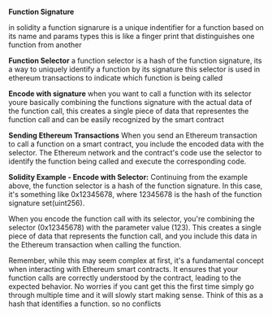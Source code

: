 **Function Signature**

in solidity a function signarure is a unique indentifier for a function  based on its name and params types this is like a finger print that distinguishes one function from another 


**Function Selector**
a function selector is a hash of the function signature, its a way to uniquely identify a function by its signature this selector is used in ethereum transactions to indicate which function is being called

**Encode with signature**
when you want to call a function with its selector youre basically combining the functions signature with the actual data of the function call, this creates a single piece of data that representes the function call and can be easily recognized by the smart contract

**Sending Ethereum Transactions**
When you send an Ethereum transaction to call a function on a smart contract, you include the encoded data with the selector. The Ethereum network and the contract's code use the selector to identify the function being called and execute the corresponding code.

**Solidity Example - Encode with Selector:**
Continuing from the example above, the function selector is a hash of the function signature. In this case, it's something like 0x12345678, where 12345678 is the hash of the function signature set(uint256).

When you encode the function call with its selector, you're combining the selector (0x12345678) with the parameter value (123). This creates a single piece of data that represents the function call, and you include this data in the Ethereum transaction when calling the function.

Remember, while this may seem complex at first, it's a fundamental concept when interacting with Ethereum smart contracts. It ensures that your function calls are correctly understood by the contract, leading to the expected behavior.
No worries if you cant get this the first time simply go through multiple time and it will slowly start making sense. Think of this as a hash that identifies a function. so no conflicts
